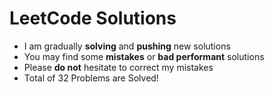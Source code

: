 # LeetCode Solutions

- I am gradually **solving** and **pushing** new solutions
- You may find some **mistakes** or **bad performant** solutions
- Please **do not** hesitate to correct my mistakes
- Total of 32 Problems are Solved!
